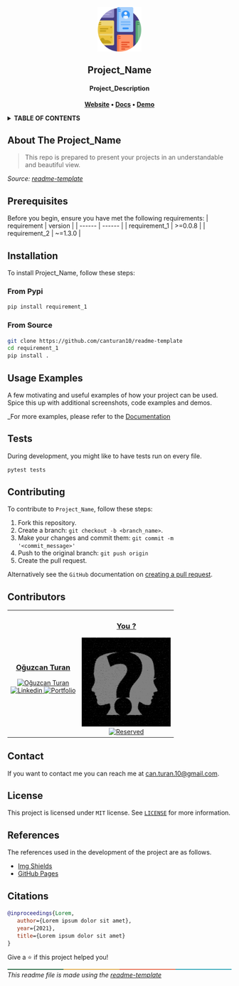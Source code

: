 <!-- PROJECT SUMMARY -->
<p align="center">
    <img width="100px" src="src/readme_template.png" align="center" alt="Project_Name" />
<h2 align="center">Project_Name</h2>
<h4 align="center">Project_Description</h4>

<p align="center">
    <strong>
        <a href="Project_Website">Website</a>
        •
        <a href="Project_Docs">Docs</a>
        •
        <a href="Project_Demo">Demo</a>
    </strong>
</p>

<!-- TABLE OF CONTENTS -->
<details>
    <summary>
        <strong>
            TABLE OF CONTENTS
        </strong>
    </summary>
    <ol>
        <li>
            <a href="#about-the-project_name">About The Project_Name</a>
        </li>
        <li>
            <a href="##prerequisites">Prerequisites</a>
        </li>
        <li>
            <a href="#installation">Installation</a>
            <ul>
                <li><a href="#from-pypi">From Pypi</a></li>
                <li><a href="#from-source">From Source</a></li>
            </ul>
        </li>
        <li><a href="#usage-examples">Usage Examples</a></li>
        <li><a href="#tests">Tests</a></li>
        <li><a href="#contributing">Contributing</a></li>
        <li><a href="#contributors">Contributors</a></li>
        <li><a href="#contact">Contact</a></li>
        <li><a href="#license">License</a></li>
        <li><a href="#references">References</a></li>
        <li><a href="#citations">Citations</a></li>
    </ol>
</details>

<!-- ABOUT THE PROJECT -->
## About The Project_Name

> This repo is prepared to present your projects in an understandable and beautiful view.

_Source: [readme-template](https://github.com/canturan10/readme-template)_

<!-- PREREQUISITES -->
## Prerequisites

Before you begin, ensure you have met the following requirements:
| requirement | version |
| ------ | ------ |
| requirement_1 | >=0.0.8 |
| requirement_2 | ~=1.3.0 |

<!-- INSTALLATION -->
## Installation

To install Project_Name, follow these steps:

### From Pypi

```bash
pip install requirement_1
```

### From Source

```bash
git clone https://github.com/canturan10/readme-template
cd requirement_1
pip install .
```
<!-- USAGE EXAMPLES -->
## Usage Examples

A few motivating and useful examples of how your project can be used. Spice this up with additional screenshots, code examples and demos.

_For more examples, please refer to the [Documentation](https://github.com/canturan10/readme-template)

<!-- TESTS -->
## Tests

During development, you might like to have tests run on every file.

```bash
pytest tests
```

<!-- CONTRIBUTING -->
## Contributing

To contribute to `Project_Name`, follow these steps:

1. Fork this repository.
2. Create a branch: `git checkout -b <branch_name>`.
3. Make your changes and commit them: `git commit -m '<commit_message>'`
4. Push to the original branch: `git push origin`
5. Create the pull request.

Alternatively see the `GitHub` documentation on [creating a pull request](https://help.github.com/en/github/collaborating-with-issues-and-pull-requests/creating-a-pull-request).

<!-- CONTRIBUTORS -->
## Contributors

<table style="width:100%">
    <tr>
        <td align="center">
            <a href="https://github.com/canturan10">
                <h3>
                    Oğuzcan Turan
                </h3>
                <img src="https://avatars0.githubusercontent.com/u/34894012?s=460&u=722268bba03389384f9d673d3920abacf12a6ea6&v=4&s=200"
                    width="200px;" alt="Oğuzcan Turan" /><br>
                <a href="https://www.linkedin.com/in/canturan10/">
                    <img src="https://img.shields.io/badge/-LinkedIn-blue?style=flat&logo=Linkedin&logoColor=white"
                        width="75px;" alt="Linkedin" />
                </a>
                <a href="https://canturan10.github.io/">
                    <img src="https://img.shields.io/badge/-Portfolio-lightgrey?style=flat&logo=opera&logoColor=white"
                        width="75px;" alt="Portfolio" />
                </a>
            </a>
        </td>
        <td align="center">
            <a href="https://github.com/canturan10">
                <h3>
                    You ?
                </h3>
                <img src="https://raw.githubusercontent.com/canturan10/readme-template/master/src/you.png"
                    width="200px;" alt="Oğuzcan Turan" /><br>
                <a href="#">
                    <img src="https://img.shields.io/badge/-Reserved%20Place-red?style=flat&logoColor=white"
                        width="110px;" alt="Reserved" />
                </a>
            </a>
        </td>
    </tr>
</table>

<!-- CONTACT -->
## Contact

If you want to contact me you can reach me at [can.turan.10@gmail.com](mailto:can.turan.10@gmail.com).

<!-- LICENSE -->
## License

This project is licensed under `MIT` license. See [`LICENSE`](LICENSE) for more information.

<!-- REFERENCES -->
## References

The references used in the development of the project are as follows.

- [Img Shields](https://shields.io)
- [GitHub Pages](https://pages.github.com)

<!-- CITATIONS -->
## Citations

```bibtex
@inproceedings{Lorem,
   author={Lorem ipsum dolor sit amet},
   year={2021},
   title={Lorem ipsum dolor sit amet}
}
```

Give a ⭐️ if this project helped you!
![-----------------------------------------------------](https://raw.githubusercontent.com/canturan10/readme-template/master/src/colored_4b.png)
_This readme file is made using the [readme-template](https://github.com/canturan10/readme-template)_
